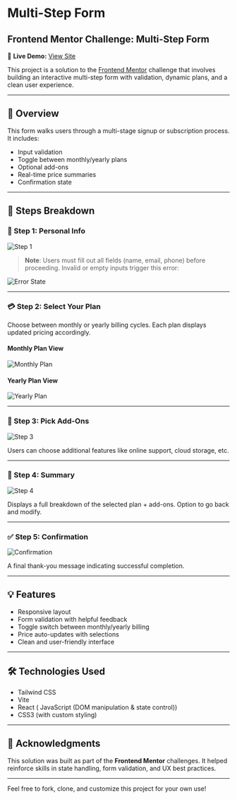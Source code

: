 # Multi-Step Form

## Frontend Mentor Challenge: Multi-Step Form

🔗 **Live Demo:** [View Site](https://mohamed8eo.github.io/multi-step-form-main/)

This project is a solution to the [Frontend Mentor](https://www.frontendmentor.io) challenge that involves building an interactive multi-step form with validation, dynamic plans, and a clean user experience.

---

## 🚀 Overview
This form walks users through a multi-stage signup or subscription process. It includes:
- Input validation
- Toggle between monthly/yearly plans
- Optional add-ons
- Real-time price summaries
- Confirmation state

---

## 🔢 Steps Breakdown

### 🧾 Step 1: Personal Info
![Step 1](https://github.com/user-attachments/assets/f2b52e61-eb37-4d7e-9b18-84e885de4678)

> **Note**: Users must fill out all fields (name, email, phone) before proceeding. Invalid or empty inputs trigger this error:

![Error State](https://github.com/user-attachments/assets/01321561-cd80-4e4b-9c93-edd3a36a28df)

---

### 💳 Step 2: Select Your Plan
Choose between monthly or yearly billing cycles. Each plan displays updated pricing accordingly.

#### Monthly Plan View
![Monthly Plan](https://github.com/user-attachments/assets/0b714ae3-ff00-4a13-8649-5bdda22a3418)

#### Yearly Plan View
![Yearly Plan](https://github.com/user-attachments/assets/da3446c8-1dcb-41d7-89fb-9621b4836c3d)

---

### 🎯 Step 3: Pick Add-Ons
![Step 3](https://github.com/user-attachments/assets/6bc61d24-ea18-467a-87a4-e931252ca670)

Users can choose additional features like online support, cloud storage, etc.

---

### 🧾 Step 4: Summary
![Step 4](https://github.com/user-attachments/assets/5801af84-d392-4e77-a7a1-86ede7a8551f)

Displays a full breakdown of the selected plan + add-ons. Option to go back and modify.

---

### ✅ Step 5: Confirmation
![Confirmation](https://github.com/user-attachments/assets/47830f2e-ddcd-48cf-92e1-a0ad5632ee41)

A final thank-you message indicating successful completion.

---

## 💡 Features
- Responsive layout
- Form validation with helpful feedback
- Toggle switch between monthly/yearly billing
- Price auto-updates with selections
- Clean and user-friendly interface

---

## 🛠️ Technologies Used
- Tailwind CSS
- Vite
- React ( JavaScript (DOM manipulation & state control))
- CSS3 (with custom styling)

---

## 🙌 Acknowledgments
This solution was built as part of the **Frontend Mentor** challenges. It helped reinforce skills in state handling, form validation, and UX best practices.

---

Feel free to fork, clone, and customize this project for your own use!

